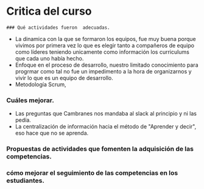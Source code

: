 # Critica del curso
	### Qué	actividades	fueron	adecuadas.
  * La dinamica con la que se formaron los equipos, fue muy buena porque vivimos por primera vez lo que es elegir tanto a compañeros de equipo como líderes teniendo unicamente como información los curriculums que cada uno había hecho.
  * Enfoque en el proceso de desarrollo, nuestro limitado conocimiento para progrmar como tal no fue un impedimento a la hora de organizarnos y vivir lo que es un equipo de desarrollo.
  * Metodología Scrum, 
  ### Cuáles	mejorar.
  * Las preguntas que Cambranes nos mandaba al slack al principio y ni las pedía.
  * La centralización de información hacia el método de "Aprender y decir", eso hace que no se aprenda.
  ### Propuestas	de	actividades	que	fomenten	la	adquisición	de	las	competencias.
  ### cómo mejorar	el	seguimiento	de	las	 competencias	en	los	estudiantes.
